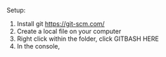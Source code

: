 Setup: 
1. Install git https://git-scm.com/
2. Create a local file on your computer
3. Right click within the folder, click GITBASH HERE
4. In the console, 
